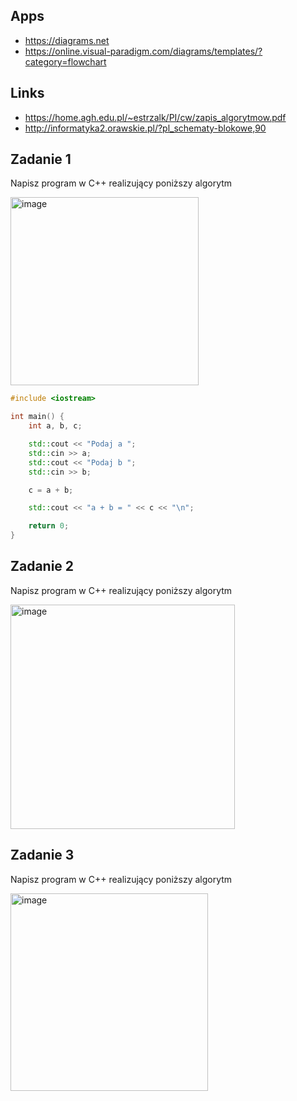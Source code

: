 ## Apps
- https://diagrams.net
- https://online.visual-paradigm.com/diagrams/templates/?category=flowchart


## Links
- https://home.agh.edu.pl/~estrzalk/PI/cw/zapis_algorytmow.pdf
- http://informatyka2.orawskie.pl/?pl_schematy-blokowe,90

## Zadanie 1
Napisz program w C++ realizujący poniższy algorytm

<img width="301" alt="image" src="https://user-images.githubusercontent.com/26519123/197586723-9dc26817-d42e-4132-b680-9b97d7d52eb1.png">

```cpp
#include <iostream>

int main() {
    int a, b, c;

    std::cout << "Podaj a ";
    std::cin >> a;
    std::cout << "Podaj b ";
    std::cin >> b;

    c = a + b;

    std::cout << "a + b = " << c << "\n";

    return 0;
}
```

## Zadanie 2
Napisz program w C++ realizujący poniższy algorytm

<img width="359" alt="image" src="https://user-images.githubusercontent.com/26519123/197586880-a01c7f7f-cadb-443e-9064-880fe6a69c4d.png">

## Zadanie 3
Napisz program w C++ realizujący poniższy algorytm

<img width="316" alt="image" src="https://user-images.githubusercontent.com/26519123/197586992-f78b155f-ba25-4bb7-a3b7-f20965c9f836.png">
